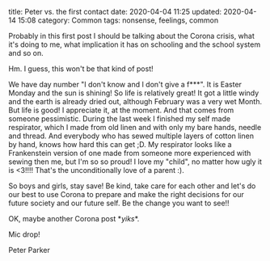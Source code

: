 title: Peter vs. the first contact
date: 2020-04-04 11:25
updated: 2020-04-14 15:08
category: Common
tags: nonsense, feelings, common

Probably in this first post I should be talking about the Corona crisis, what it's doing to me, what implication it has on schooling and the school system and so on.

Hm. I guess, this won't be that kind of post!

We have day number "I don't know and I don't give a f\*\*\*". It is Easter Monday and the sun is shining! So life is relatively great!
It got a little windy and the earth is already dried out, although February was a very wet Month. But life is good! I appreciate it, at the moment. And that comes from someone pessimistic.
During the last week I finished my self made respirator, which I made from old linen and with only my bare hands, needle and thread. And everybody who has sewed multiple layers of cotton linen by hand, knows how hard this can get ;D.
My respirator looks like a Frankenstein version of one made from someone more experienced with sewing then me, but I'm so so proud! 
I love my "child", no matter how ugly it is <3!!!! That's the unconditionally love of a parent :).

So boys and girls, stay save! Be kind, take care for each other and let's do our best to use Corona to prepare and make the right decisions for our future society and our future self. Be the change you want to see!!

OK, maybe another Corona post \**yiks*\*.

Mic drop!

Peter Parker


